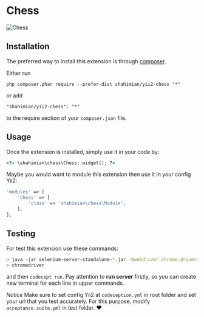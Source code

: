 Chess
=====
![Chess](https://photos.app.goo.gl/TMZZc4eNbFqNy1Gc6)

Installation
------------

The preferred way to install this extension is through [composer](http://getcomposer.org/download/).

Either run

```
php composer.phar require --prefer-dist shahimian/yii2-chess "*"
```

or add

```
"shahimian/yii2-chess": "*"
```

to the require section of your `composer.json` file.


Usage
-----

Once the extension is installed, simply use it in your code by:

```php
<?= \shahimian\chess\Chess::widget(); ?>
```

Maybe you would want to module this extension then use it in your config Yii2:

```php
'modules' => [
    'chess' => [
        'class' => 'shahimian\chess\Module',
    ],
],
```
Testing
-------
For test this extension use these commands:
```bash
> java -jar selenium-server-standalone-*.jar -Dwebdriver.chrome.driver=chromedriver
> chromedriver
```
and then `codecept run`. Pay attention to **run server** firstly, so you can create new terminal for each line in upper commands.

*Notice* Make sure to set config Yii2 at `codeception.yml` in root folder and set your url that you test accurately. For this purpose, modify `acceptance.suite.yml` in test folder.
:heart:

